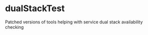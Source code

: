 dualStackTest
=============

Patched versions of tools helping with service dual stack availability checking